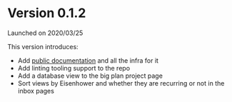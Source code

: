 # Version 0.1.2

Launched on 2020/03/25

This version introduces:

* Add [public documentation](https://jupiter-goals.readthedocs.io/en/stable/) and all the infra for it
* Add linting tooling support to the repo
* Add a database view to the big plan project page
* Sort views by Eisenhower and whether they are recurring or not in the inbox pages
